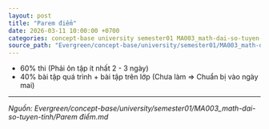 ```yaml
---
layout: post
title: "Parem điểm"
date: 2026-03-11 10:00:00 +0700
categories: concept-base university semester01 MA003_math-dai-so-tuyen-tinh
source_path: "Evergreen/concept-base/university/semester01/MA003_math-dai-so-tuyen-tinh/Parem điểm.md"
---
```

+ 60% thi (Phải ôn tập ít nhất 2 - 3 ngày)
+ 40% bài tập quá trình + bài tập trên lớp (Chưa làm => Chuẩn bị vào ngày mai)

---
*Nguồn: Evergreen/concept-base/university/semester01/MA003_math-dai-so-tuyen-tinh/Parem điểm.md*